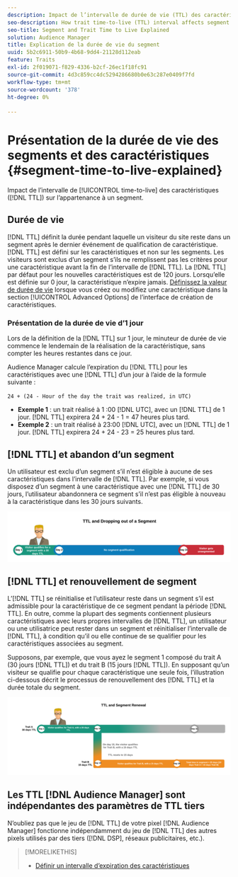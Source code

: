 ```yaml
---
description: Impact de l’intervalle de durée de vie (TTL) des caractéristiques sur l’appartenance à un segment.
seo-description: How trait time-to-live (TTL) interval affects segment membership.
seo-title: Segment and Trait Time to Live Explained
solution: Audience Manager
title: Explication de la durée de vie du segment
uuid: 5b2c6911-50b9-4b68-9dd4-21128d112eab
feature: Traits
exl-id: 2f019071-f829-4336-b2cf-26ec1f18fc91
source-git-commit: 4d3c859cc4dc5294286680b0e63c287e0409f7fd
workflow-type: tm+mt
source-wordcount: '378'
ht-degree: 0%

---
```


# Présentation de la durée de vie des segments et des caractéristiques {#segment-time-to-live-explained}

Impact de l’intervalle de [!UICONTROL time-to-live] des caractéristiques ([!DNL TTL]) sur l’appartenance à un segment.

<!-- segment-ttl-explained.xml -->

## Durée de vie

[!DNL TTL] définit la durée pendant laquelle un visiteur du site reste dans un segment après le dernier événement de qualification de caractéristique. [!DNL TTL] est défini sur les caractéristiques et non sur les segments. Les visiteurs sont exclus d’un segment s’ils ne remplissent pas les critères pour une caractéristique avant la fin de l’intervalle de [!DNL TTL]. La [!DNL TTL] par défaut pour les nouvelles caractéristiques est de 120 jours. Lorsqu’elle est définie sur 0 jour, la caractéristique n’expire jamais. [Définissez la valeur de durée de vie](../../features/traits/create-onboarded-rule-based-traits.md#set-expiration-interval) lorsque vous créez ou modifiez une caractéristique dans la section [!UICONTROL Advanced Options] de l’interface de création de caractéristiques.

### Présentation de la durée de vie d’1 jour

Lors de la définition de la [!DNL TTL] sur 1 jour, le minuteur de durée de vie commence le lendemain de la réalisation de la caractéristique, sans compter les heures restantes dans ce jour.

Audience Manager calcule l’expiration du [!DNL TTL] pour les caractéristiques avec une [!DNL TTL] d’un jour à l’aide de la formule suivante :

`24 + (24 - Hour of the day the trait was realized, in UTC)`

* **Exemple 1** : un trait réalisé à 1 :00 [!DNL UTC], avec un [!DNL TTL] de 1 jour. [!DNL TTL] expirera 24 + 24 - 1 = 47 heures plus tard.
* **Exemple 2** : un trait réalisé à 23:00 [!DNL UTC], avec un [!DNL TTL] de 1 jour. [!DNL TTL] expirera 24 + 24 - 23 = 25 heures plus tard.

## [!DNL TTL] et abandon d’un segment

Un utilisateur est exclu d’un segment s’il n’est éligible à aucune de ses caractéristiques dans l’intervalle de [!DNL TTL]. Par exemple, si vous disposez d’un segment à une caractéristique avec une [!DNL TTL] de 30 jours, l’utilisateur abandonnera ce segment s’il n’est pas éligible à nouveau à la caractéristique dans les 30 jours suivants.

![](assets/ttl-explained.png)

## [!DNL TTL] et renouvellement de segment

L’[!DNL TTL] se réinitialise et l’utilisateur reste dans un segment s’il est admissible pour la caractéristique de ce segment pendant la période [!DNL TTL]. En outre, comme la plupart des segments contiennent plusieurs caractéristiques avec leurs propres intervalles de [!DNL TTL], un utilisateur ou une utilisatrice peut rester dans un segment et réinitialiser l’intervalle de [!DNL TTL], à condition qu’il ou elle continue de se qualifier pour les caractéristiques associées au segment.

Supposons, par exemple, que vous ayez le segment 1 composé du trait A (30 jours [!DNL TTL]) et du trait B (15 jours [!DNL TTL]). En supposant qu’un visiteur se qualifie pour chaque caractéristique une seule fois, l’illustration ci-dessous décrit le processus de renouvellement des [!DNL TTL] et la durée totale du segment.

![](assets/ttl-renewal.png)

## Les TTL [!DNL Audience Manager] sont indépendantes des paramètres de TTL tiers

N’oubliez pas que le jeu de [!DNL TTL] de votre pixel [!DNL Audience Manager] fonctionne indépendamment du jeu de [!DNL TTL] des autres pixels utilisés par des tiers ([!DNL DSP], réseaux publicitaires, etc.).

>[!MORELIKETHIS]
>
>* [Définir un intervalle d’expiration des caractéristiques](../../features/traits/create-onboarded-rule-based-traits.md#set-expiration-interval)

